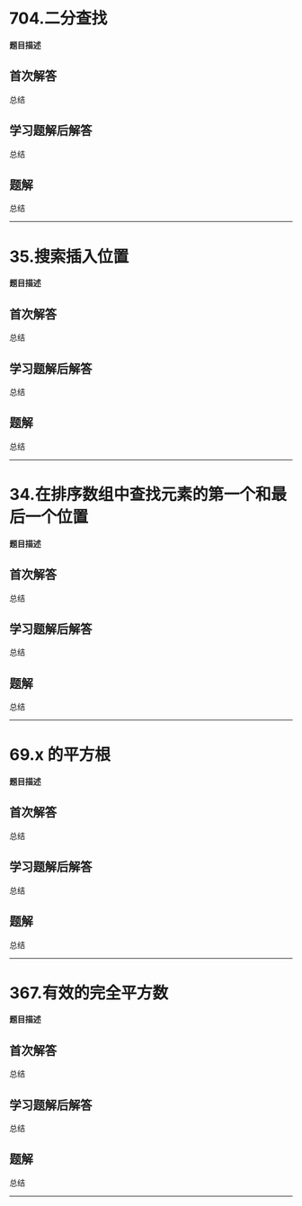 # 704.二分查找
**题目描述**

## 首次解答

总结

## 学习题解后解答

总结

## 题解

总结


---


# 35.搜索插入位置
**题目描述**

## 首次解答

总结

## 学习题解后解答

总结

## 题解

总结


---
# 34.在排序数组中查找元素的第一个和最后一个位置
**题目描述**

## 首次解答

总结

## 学习题解后解答

总结

## 题解

总结


---

# 69.x 的平方根
**题目描述**

## 首次解答

总结

## 学习题解后解答

总结

## 题解

总结


---

# 367.有效的完全平方数
**题目描述**

## 首次解答

总结

## 学习题解后解答

总结

## 题解

总结


---


